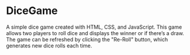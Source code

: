 # DiceGame
A simple dice game created with HTML, CSS, and JavaScript. This game allows two players to roll dice and displays the winner or if there’s a draw. The game can be refreshed by clicking the "Re-Roll" button, which generates new dice rolls each time.
